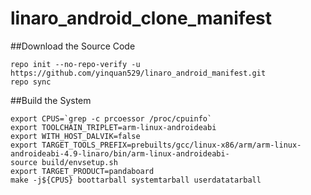 # linaro_android_clone_manifest

##Download the Source Code
```
repo init --no-repo-verify -u https://github.com/yinquan529/linaro_android_manifest.git
repo sync
```

##Build the System
```
export CPUS=`grep -c prcoessor /proc/cpuinfo`
export TOOLCHAIN_TRIPLET=arm-linux-androideabi
export WITH_HOST_DALVIK=false
export TARGET_TOOLS_PREFIX=prebuilts/gcc/linux-x86/arm/arm-linux-androideabi-4.9-linaro/bin/arm-linux-androideabi-
source build/envsetup.sh
export TARGET_PRODUCT=pandaboard
make -j${CPUS} boottarball systemtarball userdatatarball
```

